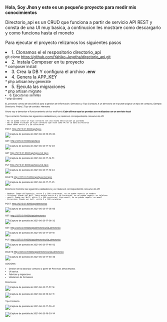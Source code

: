 <strong>Hola, Soy Jhon y este es un pequeño proyecto para medir mis conocimientos</strong>

Directorio_api es un CRUD que funciona a partir de servicio API REST y consta de una UI muy basica, a continucion les mostrare como descargarlo y como funciona hasta el moneto

<span>Para ejecutar el proyecto relizamos los siguientes pasos</span>
<lu>
    <li>1. Clonamos el el respositorio directorio_api</li>
        <small>git clone https://github.com/Yahiko-Jeyotha/directorio_api.git</small>
    <li>2. Instala Composer en tu proyecto</li>
        <small>* composer install</small>
    <li>3. Crea la DB Y configura el archivo <strong>.env</strong></li>
    <li>4. Genera la APP_KEY</li>
        <small>* php artisan key:generate</small>
    <li>5. Ejecuta las migraciones</li>
        <small>* php artisan migrate<small>
    <li>6. Ejecuta las semillas</li>
        <small>* php db:seed<small>
<lu>
    
<p>EL proyecto consta de dos DATAS para la gestion de informacón: Directoios y Tipo Contacto
   A un directorio se le puede asignar un tipo de contacto, Ejemplo: Directorio: Pedro | Tipo de contato: Hermano</p>
 
Ahora voy a demostar el funcionamiento de los endPoints
<strong>Cabe afirmar que las pruebas son realizadas con un servidor local</strong>
        

Tipo contacto Contiene las siguientes validadiones y se realiza el correspondiente consumo de API
   
    - No se puede crear un tipo contacto con una misma descripcion ya gurdada
    - No se puede eliminar un tipo contacto que este como FK en la data Directorio
    - Debe tener entre 5 y 30 caracteres 
    
POST:  http://127.0.0.1:8000/api/tipos
    
![Captura de pantalla de 2021-06-29 18-05-03](https://user-images.githubusercontent.com/50774406/120562951-18664680-c3cd-11eb-8983-ee4c8baf468b.png)

    
GET: http://127.0.0.1:8000/api/tipos
 
![Captura de pantalla de 2021-06-29 17-12-49](https://user-images.githubusercontent.com/50774406/120558982-de457680-c3c5-11eb-847b-38f7440c9274.png)
    
GET http://127.0.0.1:8000/api/tipos/{id_tipo}
    
![Captura de pantalla de 2021-06-29 17-14-51](https://user-images.githubusercontent.com/50774406/120559127-164cb980-c3c6-11eb-93d4-d39b83bf7475.png)
    
PUT http://127.0.0.1:8000/api/tipos/{id_tipo}

![Captura de pantalla de 2021-06-29 17-16-43](https://user-images.githubusercontent.com/50774406/120559263-5875fb00-c3c6-11eb-83c7-12d7c67ae2b7.png)

DELETE http://127.0.0.1:8000/api/tipos/{id_tipo}
    
![Captura de pantalla de 2021-06-29 17-17-35](https://user-images.githubusercontent.com/50774406/120559321-75aac980-c3c6-11eb-84d5-7da8804600e6.png)
    
    
Directorio Contiene las siguientes validadiones y se realiza el correspondiente consumo de API
    
    - Nombre: Compo obligatorio, entre 2 y 100 caracteres, no se puede repetir un nombre
    - Telefono: Puede ser Null, Dato entero entre 6 y 10 carateres, no se puede repetir un telefono
    - email: Puede ser Null, entre 2 y 100 carateres, tipo email, no se puede repetir un email
    - Direccion: Puede ser null. entre 5 y 100 carateres

POST:  http://127.0.0.1:8000/api/directorios

    
![Captura de pantalla de 2021-06-29 17-36-06](https://user-images.githubusercontent.com/50774406/120560885-3336bc00-c3c9-11eb-94e7-4f8e9b7428bd.png)
    
    
 
GET: http://127.0.0.1:8000/api/directorios
    
 
![Captura de pantalla de 2021-06-29 17-38-32](https://user-images.githubusercontent.com/50774406/120561239-c7088800-c3c9-11eb-9d38-d68bf6eda3f1.png)

    
    
GET: http://127.0.0.1:8000/api/directorios/{id_directorio}
 
![Captura de pantalla de 2021-06-29 17-39-18](https://user-images.githubusercontent.com/50774406/120561252-cbcd3c00-c3c9-11eb-9f83-ad41a0d363bb.png)
    
PUT: http://127.0.0.1:8000/api/directorios/{id_directorio}
    
![Captura de pantalla de 2021-06-29 17-46-52](https://user-images.githubusercontent.com/50774406/120561656-8e1ce300-c3ca-11eb-8702-004dd4ca997e.png)
    
DELETE http://127.0.0.1:8000/api/directorios/{id_directorio}

![Captura de pantalla de 2021-06-29 17-48-36](https://user-images.githubusercontent.com/50774406/120561773-ccb29d80-c3ca-11eb-840e-97a9ae2563d8.png)


 ADICIONA:
    
 - Gestion de la data tipo contacto a partir de Porcesos almacenados.
 - UI basica.
 - Fabricas y migracions
 - Validacion de formulario
    
Directorios:
    
 ![Captura de pantalla de 2021-06-29 17-57-16](https://user-images.githubusercontent.com/50774406/120562440-0506ab80-c3cc-11eb-940e-7b6ab8387658.png)
    
    
 ![Captura de pantalla de 2021-06-29 18-02-11](https://user-images.githubusercontent.com/50774406/120562785-b86fa000-c3cc-11eb-886a-181cf510795f.png)

    

Tipo Contacto:

![Captura de pantalla de 2021-06-29 17-59-41](https://user-images.githubusercontent.com/50774406/120562639-69296f80-c3cc-11eb-96d9-c4ed0e872cbf.png)
    
    
![Captura de pantalla de 2021-06-29 18-03-14](https://user-images.githubusercontent.com/50774406/120562842-d89f5f00-c3cc-11eb-90c9-82d1453463b0.png)



    

